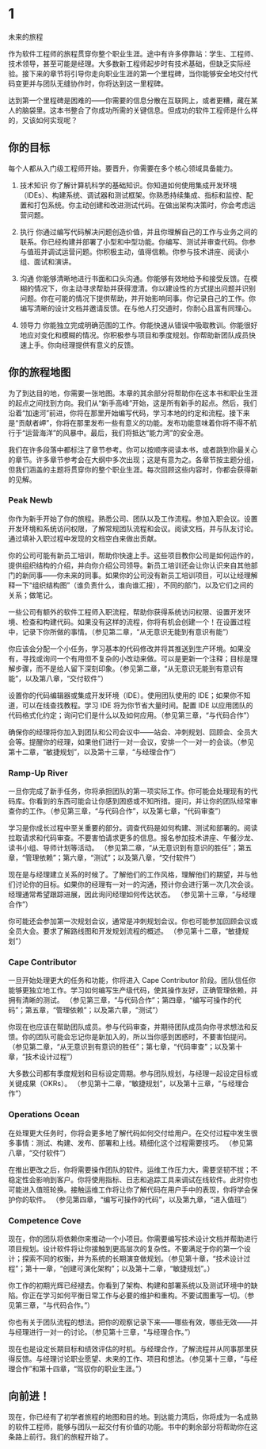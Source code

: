 # 1

未来的旅程

作为软件工程师的旅程贯穿你整个职业生涯。途中有许多停靠站：学生、工程师、技术领导，甚至可能是经理。大多数新工程师起步时有技术基础，但缺乏实际经验。接下来的章节将引导你走向职业生涯的第一个里程碑，当你能够安全地交付代码变更并与团队无缝协作时，你将达到这一里程碑。

达到第一个里程碑是困难的——你需要的信息分散在互联网上，或者更糟，藏在某人的脑袋里。这本书整合了你成功所需的关键信息。但成功的软件工程师是什么样的，又该如何实现呢？

## 你的目标

每个人都从入门级工程师开始。要晋升，你需要在多个核心领域具备能力。

1.  技术知识 你了解计算机科学的基础知识。你知道如何使用集成开发环境（IDEs）、构建系统、调试器和测试框架。你熟悉持续集成、指标和监控、配置和打包系统。你主动创建和改进测试代码。在做出架构决策时，你会考虑运营问题。

1.  执行 你通过编写代码解决问题创造价值，并且你理解自己的工作与业务之间的联系。你已经构建并部署了小型和中型功能。你编写、测试并审查代码。你参与值班并调试运营问题。你积极主动，值得信赖。你参与技术讲座、阅读小组、面试和演讲。

1.  沟通 你能够清晰地进行书面和口头沟通。你能够有效地给予和接受反馈。在模糊的情况下，你主动寻求帮助并获得澄清。你以建设性的方式提出问题并识别问题。你在可能的情况下提供帮助，并开始影响同事。你记录自己的工作。你编写清晰的设计文档并邀请反馈。在与他人打交道时，你耐心且富有同理心。

1.  领导力 你能独立完成明确范围的工作。你能快速从错误中吸取教训。你能很好地应对变化和模糊的情况。你积极参与项目和季度规划。你帮助新团队成员快速上手。你向经理提供有意义的反馈。

## 你的旅程地图

为了到达目的地，你需要一张地图。本章的其余部分将帮助你在这本书和职业生涯的起点之间找到方向。我们从“新手高峰”开始，这是所有新手的起点。然后，我们沿着“加速河”前进，你将在那里开始编写代码，学习本地的约定和流程。接下来是“贡献者岬”，你将在那里发布一些有意义的功能。发布功能意味着你将不得不航行于“运营海洋”的风暴中。最后，我们将抵达“能力湾”的安全港。

我们在许多段落中都标注了章节参考。你可以按顺序阅读本书，或者跳到你最关心的章节。许多章节参考会在大纲中多次出现；这是有意为之。各章节按主题分组，但我们涵盖的主题将贯穿你的整个职业生涯。每次回顾这些内容时，你都会获得新的见解。

### Peak Newb

你作为新手开始了你的旅程。熟悉公司、团队以及工作流程。参加入职会议。设置开发环境和系统访问权限，了解常规团队流程和会议。阅读文档，并与队友讨论。通过填补入职过程中发现的文档空白来做出贡献。

你的公司可能有新员工培训，帮助你快速上手。这些项目教你公司是如何运作的，提供组织结构的介绍，并向你介绍公司领导。新员工培训还会让你认识来自其他部门的新同事——你未来的同事。如果你的公司没有新员工培训项目，可以让经理解释一下“组织结构图”（谁负责什么，谁向谁汇报），不同的部门，以及它们之间的关系；做笔记。

一些公司有额外的软件工程师入职流程，帮助你获得系统访问权限、设置开发环境、检查和构建代码。如果没有这样的流程，你将有机会创建一个！在设置过程中，记录下你所做的事情。（参见第二章，“从无意识无能到有意识有能”）

你应该会分配一个小任务，学习基本的代码修改并将其推送到生产环境。如果没有，寻找或询问一个有用但不复杂的小改动来做。可以是更新一个注释；目标是理解步骤，而不是给人留下深刻印象。（参见第二章，“从无意识无能到有意识有能”，以及第八章，“交付软件”）

设置你的代码编辑器或集成开发环境（IDE）。使用团队使用的 IDE；如果你不知道，可以在线查找教程。学习 IDE 将为你节省大量时间。配置 IDE 以应用团队的代码格式化约定；询问它们是什么以及如何应用。（参见第三章，“与代码合作”）

确保你的经理将你加入到团队和公司会议中——站会、冲刺规划、回顾会、全员大会等。提醒你的经理，如果他们进行一对一会议，安排一个一对一的会谈。（参见第十二章，“敏捷规划”，以及第十三章，“与经理合作”）

### Ramp-Up River

一旦你完成了新手任务，你将承担团队的第一项实际工作。你可能会处理现有的代码库。你看到的东西可能会让你感到困惑或不知所措。提问，并让你的团队经常审查你的工作。（参见第三章，“与代码合作”，以及第七章，“代码审查”）

学习是你成长过程中至关重要的部分。调查代码是如何构建、测试和部署的。阅读拉取请求和代码审查。不要害怕请求更多的信息。报名参加技术讲座、午餐沙龙、读书小组、导师计划等活动。 （参见第二章，“从无意识到有意识的胜任”；第五章，“管理依赖”；第六章，“测试”；以及第八章，“交付软件”）

现在是与经理建立关系的时候了。了解他们的工作风格，理解他们的期望，并与他们讨论你的目标。如果你的经理有一对一的沟通，预计你会进行第一次几次会谈。经理通常希望跟踪进展，因此询问经理如何传达状态。 （参见第十三章，“与经理合作”）

你可能还会参加第一次规划会议，通常是冲刺规划会议。你也可能参加回顾会议或全员大会。要求了解路线图和开发规划流程的概述。 （参见第十二章，“敏捷规划”）

### Cape Contributor

一旦开始处理更大的任务和功能，你将进入 Cape Contributor 阶段。团队信任你能够更独立地工作。学习如何编写生产级代码，使其操作友好，正确管理依赖，并拥有清晰的测试。 （参见第三章，“与代码合作”；第四章，“编写可操作的代码”；第五章，“管理依赖”；以及第六章，“测试”）

你现在也应该在帮助团队成员。参与代码审查，并期待团队成员向你寻求想法和反馈。你的团队可能会忘记你是新加入的，所以当你感到困惑时，不要害怕提问。 （参见第二章，“从无意识到有意识的胜任”；第七章，“代码审查”；以及第十章，“技术设计过程”）

大多数公司都有季度规划和目标设定周期。参与团队规划，与经理一起设定目标或关键成果（OKRs）。 （参见第十二章，“敏捷规划”，以及第十三章，“与经理合作”）

### Operations Ocean

在处理更大任务时，你将会更多地了解代码如何交付给用户。在交付过程中发生很多事情：测试、构建、发布、部署和上线。精细化这个过程需要技巧。 （参见第八章，“交付软件”）

在推出更改之后，你将需要操作团队的软件。运维工作压力大，需要坚韧不拔；不稳定性会影响到客户。你将使用指标、日志和追踪工具来调试在线软件。此时你也可能进入值班轮换。接触运维工作将让你了解代码在用户手中的表现，你将学会保护你的软件。 （参见第四章，“编写可操作的代码”，以及第九章，“进入值班”）

### Competence Cove

现在，你的团队将依赖你来推动一个小项目。你需要编写技术设计文档并帮助进行项目规划。设计软件将让你接触到更高层次的复杂性。不要满足于你的第一个设计；探索不同的权衡，并为系统的长期演变做规划。（参见第十章，“技术设计过程”；第十一章，“创建可演化架构”；以及第十二章，“敏捷规划”。）

你工作的初期光辉已经褪去。你看到了架构、构建和部署系统以及测试环境中的缺陷。你正在学习如何平衡日常工作与必要的维护和重构。不要试图重写一切。（参见第三章，“与代码合作。”）

你也有关于团队流程的想法。把你的观察记录下来——哪些有效，哪些无效——并与经理进行一对一的讨论。（参见第十三章，“与经理合作。”）

现在也是设定长期目标和绩效评估的时机。与经理合作，了解流程并从同事那里获得反馈。与经理讨论职业愿望、未来的工作、项目和想法。（参见第十三章，“与经理合作”和第十四章，“驾驭你的职业生涯。”）

## 向前进！

现在，你已经有了初学者旅程的地图和目的地。到达能力湾后，你将成为一名成熟的软件工程师，能够与团队一起交付有价值的功能。书中的剩余部分将帮助你在这条路上前行。我们的旅程开始了。
